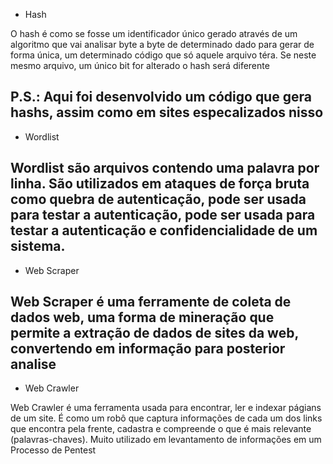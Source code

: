 * Hash

O hash é como se fosse um identificador único gerado através de um algoritmo que
vai analisar byte a byte de determinado dado para gerar de forma única, um determinado
código que só aquele arquivo téra. Se neste mesmo arquivo, um único bit for alterado
o hash será diferente

P.S.: Aqui foi desenvolvido um código que gera hashs, assim como em sites especalizados nisso
--------------------------------------
* Wordlist

Wordlist são arquivos contendo uma palavra por linha. São utilizados em ataques de força bruta como quebra de autenticação, pode ser usada para testar a autenticação, pode ser usada para testar a autenticação e confidencialidade de um sistema.
-------------------------------------
* Web Scraper

Web Scraper é uma ferramente de coleta de dados web, uma forma de mineração que permite a extração de dados de sites da web, convertendo em informação para posterior analise
------------------------------------
* Web Crawler

Web Crawler é uma ferramenta usada para encontrar, ler e indexar págians de um site. É como um robô que captura informações de cada um dos links que encontra pela frente, cadastra e compreende o que é mais relevante (palavras-chaves). Muito utilizado em levantamento de informações em um Processo de Pentest
